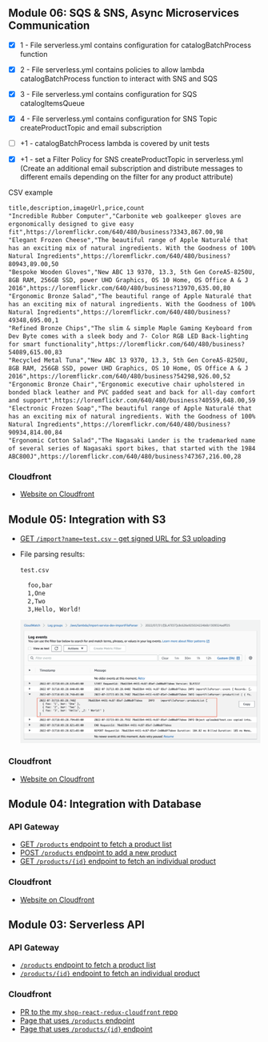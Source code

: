 ## Module 06: SQS & SNS, Async Microservices Communication
-[x] 1 - File serverless.yml contains configuration for catalogBatchProcess function
-[x] 2 - File serverless.yml contains policies to allow lambda catalogBatchProcess function to interact with SNS and SQS
-[x] 3 - File serverless.yml contains configuration for SQS catalogItemsQueue
-[x] 4 - File serverless.yml contains configuration for SNS Topic createProductTopic and email subscription

-[ ] +1 - catalogBatchProcess lambda is covered by unit tests
-[x] +1 - set a Filter Policy for SNS createProductTopic in serverless.yml
(Create an additional email subscription and distribute messages to different emails depending on the filter for any product attribute)

CSV example
```cvs
title,description,imageUrl,price,count
"Incredible Rubber Computer","Carbonite web goalkeeper gloves are ergonomically designed to give easy fit",https://loremflickr.com/640/480/business?3343,867.00,98
"Elegant Frozen Cheese","The beautiful range of Apple Naturalé that has an exciting mix of natural ingredients. With the Goodness of 100% Natural Ingredients",https://loremflickr.com/640/480/business?80943,89.00,50
"Bespoke Wooden Gloves","New ABC 13 9370, 13.3, 5th Gen CoreA5-8250U, 8GB RAM, 256GB SSD, power UHD Graphics, OS 10 Home, OS Office A & J 2016",https://loremflickr.com/640/480/business?13970,635.00,80
"Ergonomic Bronze Salad","The beautiful range of Apple Naturalé that has an exciting mix of natural ingredients. With the Goodness of 100% Natural Ingredients",https://loremflickr.com/640/480/business?49348,695.00,1
"Refined Bronze Chips","The slim & simple Maple Gaming Keyboard from Dev Byte comes with a sleek body and 7- Color RGB LED Back-lighting for smart functionality",https://loremflickr.com/640/480/business?54089,615.00,83
"Recycled Metal Tuna","New ABC 13 9370, 13.3, 5th Gen CoreA5-8250U, 8GB RAM, 256GB SSD, power UHD Graphics, OS 10 Home, OS Office A & J 2016",https://loremflickr.com/640/480/business?54298,926.00,52
"Ergonomic Bronze Chair","Ergonomic executive chair upholstered in bonded black leather and PVC padded seat and back for all-day comfort and support",https://loremflickr.com/640/480/business?40559,648.00,59
"Electronic Frozen Soap","The beautiful range of Apple Naturalé that has an exciting mix of natural ingredients. With the Goodness of 100% Natural Ingredients",https://loremflickr.com/640/480/business?90934,814.00,84
"Ergonomic Cotton Salad","The Nagasaki Lander is the trademarked name of several series of Nagasaki sport bikes, that started with the 1984 ABC800J",https://loremflickr.com/640/480/business?47367,216.00,28
```

### Cloudfront
* [Website on Cloudfront](https://d2oxj55y64zodz.cloudfront.net/admin/products)


## Module 05: Integration with S3
* [GET `/import?name=test.csv` - get signed URL for S3 uploading](https://jkrxmfyj25.execute-api.us-east-1.amazonaws.com/dev/import?name=test.csv)
* File parsing results:

  `test.csv`
  ```cvs
    foo,bar
    1,One
    2,Two
    3,Hello, World!
  ```
  ![CloudWatch log for CSV parsing result](./task-05.png)


### Cloudfront
* [Website on Cloudfront](https://d2oxj55y64zodz.cloudfront.net/)


## Module 04: Integration with Database

### API Gateway
* [GET `/products` endpoint to fetch a product list](https://jdpcg4ienj.execute-api.us-east-1.amazonaws.com/dev/products)
* [POST `/products` endpoint to add a new product](https://jdpcg4ienj.execute-api.us-east-1.amazonaws.com/dev/products)
* [GET `/products/{id}` endpoint to fetch an individual product](https://jdpcg4ienj.execute-api.us-east-1.amazonaws.com/dev/products/12f39fc4-e5fe-4785-8152-493dde93ee5f)

### Cloudfront
* [Website on Cloudfront](https://d2oxj55y64zodz.cloudfront.net/)


## Module 03: Serverless API

### API Gateway
* [`/products` endpoint to fetch a product list](https://jdpcg4ienj.execute-api.us-east-1.amazonaws.com/dev/products)
* [`/products/{id}` endpoint to fetch an individual product](https://jdpcg4ienj.execute-api.us-east-1.amazonaws.com/dev/products/28a50b67-3388-4512-bcea-10faf6d7bbfa)

### Cloudfront
* [PR to the my `shop-react-redux-cloudfront` repo](https://github.com/nodm/shop-react-redux-cloudfront/pull/2)
* [Page that uses `/products` endpoint](https://d2oxj55y64zodz.cloudfront.net/)
* [Page that uses `/products/{id}` endpoint](https://d2oxj55y64zodz.cloudfront.net/admin/product-form/28a50b67-3388-4512-bcea-10faf6d7bbfa)
